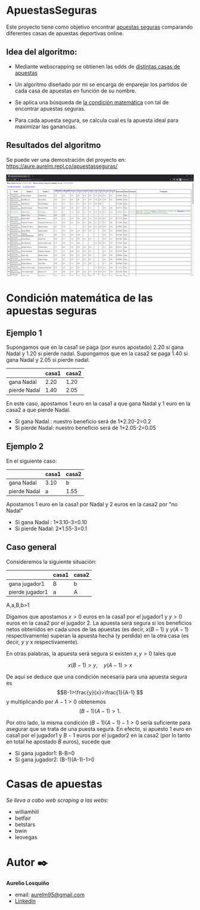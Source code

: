 # ApuestasSeguras

Este proyecto tiene como objetivo encontrar [apuestas seguras](https://es.wikipedia.org/wiki/Surebet) comparando diferentes casas de apuestas deportivas online.

## Idea del algoritmo:
- Mediante webscrapping se obtienen las odds de [distintas casas de apuestas](#casas_de_apuestas)

- Un algoritmo diseñado por mi se encarga de enparejar los partidos de cada casa de apuestas en función de su nombre.

- Se aplica una búsqueda de [la condición matemática](#condicion_matematica) con tal de encontrar apuestas seguras.

- Para cada apuesta segura, se calcula cual es la apuesta ideal para maximizar las ganancias.

## Resultados del algoritmo
Se puede ver una demostración del proyecto en: https://aure.aurelm.repl.co/apuestasseguras/

![](visualizacion.png)

# Condición matemática de las apuestas seguras <a name="condicion_matematica"></a>

## Ejemplo 1

Supongamos que en la casa1 se paga (por euros apostado) 2.20 si gana Nadal y 1.20 si pierde nadal. Supongamos que en la casa2 se paga 1.40 si gana Nadal y 2.05 si pierde nadal.

|	            | casa1 | casa2 |
|-------------|-------|-------|
|gana Nadal   | 2.20  | 1.20  |
|pierde Nadal | 1.40  | 2.05  |

En este caso, apostamos 1 euro en la casa1 a que gana Nadal y 1 euro en la casa2 a que pierde Nadal.
- Si gana Nadal  : nuestro beneficio será de 1*2.20-2=0.2
- Si pierde Nadal: nuestro beneficio será de 1*2.05-2=0.05

## Ejemplo 2
En el siguiente caso:

|	            | casa1 | casa2 |
|-------------|-------|-------|
|gana Nadal   | 3.10  |   b   |
|pierde Nadal |   a   | 1.55  |

Apostamos 1 euro en la casa1 por Nadal y 2 euros en la casa2 por "no Nadal"
- Si gana Nadal  : 1*3.10-3=0.10
- Si pierde Nadal: 2*1.55-3=0.1

## Caso general
Consideremos la siguiente situación:

|	      	    | casa1 | casa2 |
|-------------|-------|-------|
|gana jugador1   |   B   |   b   |
|pierde jugador1 |   a   |   A   |

A,a,B,b>1

Digamos que apostamos $x>0$ euros en la casa1 por el jugador1 y $y>0$ euros en la casa2 por el jugador 2. La apuesta será segura si los beneficios netos obtenidos en cada unos de las apuestas (es decir, $x(B-1)$ y $y(A-1)$ respectivamente) superan la apuesta hecha (y perdida) en la otra casa (es decir, $y$ y $x$ respectivamente).

En otras palabras, la apuesta será segura si existen $x,y>0$ tales que

$$x(B-1)>y,\quad y(A-1)>x $$

De aquí se deduce que una condición necesaria para una apuesta segura es
$$B-1>\frac{y}{x}>\frac{1}{A-1} $$
y multiplicando por $A-1>0$ obtenemos
$$(B-1)(A-1)>1. $$

Por otro lado, la misma condición $(B-1)(A-1)-1>0$ sería suficiente para asegurar que se trata de una puesta segura. En efecto, si apuesto $1$ euro en casa1 por el jugador1 y $B-1$ euros por el jugador2 en la casa2 (por lo tanto en total he apostado $B$ euros), sucede que
- Si gana jugador1: B-B=0
- Si gana jugador2: (B-1)(A-1)-1>0


# Casas de apuestas <a name="casas_de_apuestas"></a>
_Se lleva a cabo web scraping a las webs:_

- williamhill
- betfair
- betstars
- bwin
- leovegas

# Autor ✒️<a name="autor"></a>

**Aurelio Losquiño** 
- email: aurelm95@gmail.com
- [Linkedin](https://es.linkedin.com/in/aurelio-losqui%C3%B1o-mu%C3%B1oz-b7284b204)

[//]: # (Plantilla para el readme: https://gist.github.com/Villanuevand/6386899f70346d4580c723232524d35a) 

[//]: # (Para editar el readme: https://pandao.github.io/editor.md/en.html) 



